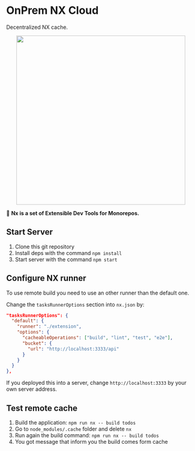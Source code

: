 # OnPrem NX Cloud

Decentralized NX cache.

<p align="center"><img src="https://raw.githubusercontent.com/nrwl/nx/master/nx-logo.png" width="450"></p>

🔎 **Nx is a set of Extensible Dev Tools for Monorepos.**

## Start Server

1. Clone this git repository
2. Install deps with the command `npm install`
3. Start server with the command `npm start`

## Configure NX runner

To use remote build you need to use an other runner than the default one.

Change the `tasksRunnerOptions` section into `nx.json` by:

```json
"tasksRunnerOptions": {
  "default": {
    "runner": "./extension",
    "options": {
      "cacheableOperations": ["build", "lint", "test", "e2e"],
      "bucket": {
        "url": "http://localhost:3333/api"
      }
    }
  }
},
```

If you deployed this into a server, change `http://localhost:3333` by your own server address.

## Test remote cache

1. Build the application: `npm run nx -- build todos`
2. Go to `node_modules/.cache` folder and delete `nx`
3. Run again the build command: `npm run nx -- build todos`
4. You got message that inform you the build comes form cache
